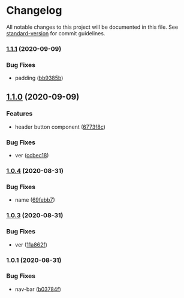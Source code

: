 # Changelog

All notable changes to this project will be documented in this file. See [standard-version](https://github.com/conventional-changelog/standard-version) for commit guidelines.

### [1.1.1](https://github.com/freedomsex/header-bar/compare/v1.1.0...v1.1.1) (2020-09-09)


### Bug Fixes

* padding ([bb9385b](https://github.com/freedomsex/header-bar/commit/bb9385bf73a738fc94b0d7de4e870cb4b5a08586))

## [1.1.0](https://github.com/freedomsex/header-bar/compare/v1.0.4...v1.1.0) (2020-09-09)


### Features

* header button component ([6773f8c](https://github.com/freedomsex/header-bar/commit/6773f8ca9c4291e6969528e194204b722a62a9f7))


### Bug Fixes

* ver ([ccbec18](https://github.com/freedomsex/header-bar/commit/ccbec18ba40858b3f3223096dac1f7110aa9306f))

### [1.0.4](https://github.com/freedomsex/header-bar/compare/v1.0.3...v1.0.4) (2020-08-31)


### Bug Fixes

* name ([69febb7](https://github.com/freedomsex/header-bar/commit/69febb7141b8d598d03a67479d6a8383dd3b0f48))

### [1.0.3](https://github.com/freedomsex/header-bar/compare/v1.0.1...v1.0.3) (2020-08-31)


### Bug Fixes

* ver ([11a862f](https://github.com/freedomsex/header-bar/commit/11a862ff5265ea3dbe9790fbd2b3bf6eff11d7d0))

### 1.0.1 (2020-08-31)


### Bug Fixes

* nav-bar ([b03784f](https://github.com/freedomsex/header-bar/commit/b03784f5d90dd551fc1b24ef6342d5c1db6e2f41))
